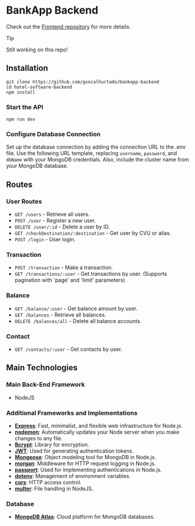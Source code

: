 # BankApp Backend

Check out the  [Frontend repository](https://github.com/goncalhurtado/banking-app-native) for more details.

> [!TIP]
> Still working on this repo!

## Installation

```
git clone https://github.com/goncalhurtado/bankapp-backend
cd hotel-software-backend
npm install
```

### Start the API

```
npm run dev
```

### Configure Database Connection
Set up the database connection by adding the connection URL to the .env file. Use the following URL template, replacing `username`, `password`, and `dbName` with your MongoDB credentials. 
Also, include the cluster name from your MongoDB database.

## Routes

### User Routes
- `GET /users` - Retrieve all users.
- `POST /user` - Register a new user.
- `DELETE /user/:id` - Delete a user by ID.
- `GET /checkDestination/:destination` - Get user by CVU or alias.
- `POST /login` - User login.

### Transaction 
- `POST /transaction` - Make a transaction.
- `GET /transactions/:user` - Get transactions by user. (Supports pagination with 'page' and 'limit' parameters)

### Balance 
- `GET /balance/:user` - Get balance amount by user.
- `GET /balances` - Retrieve all balances.
- `DELETE /balances/all` - Delete all balance accounts.

### Contact 
- `GET /contacts/:user` - Get contacts by user.



## Main Technologies

### Main Back-End Framework
- NodeJS

### Additional Frameworks and Implementations

- [**Express**](https://expressjs.com/es/): Fast, minimalist, and flexible web infrastructure for Node.js. 
- [**nodemon**](https://nodemon.io/): Automatically updates your Node server when you make changes to any file.
- [**Bcrypt**](https://www.npmjs.com/package/bcryptjs): Library for encryption.
- [**JWT**](https://jwt.io/): Used for generating authentication tokens.
- [**Mongoose**](https://mongoosejs.com/): Object modeling tool for MongoDB in Node.js.
- [**morgan**](https://www.npmjs.com/package/morgan): Middleware for HTTP request logging in Node.js.
- [**passport**](https://www.passportjs.org/): Used for implementing authentications in Node.js.
- [**dotenv**](https://www.npmjs.com/package/dotenv): Management of environment variables.
- [**cors**](https://www.npmjs.com/package/cors): HTTP access control.
- [**multer**](https://www.npmjs.com/package/multer): File handling in NodeJS.

### Database

- [**MongoDB Atlas**](https://www.mongodb.com/atlas/database): Cloud platform for MongoDB databases.
